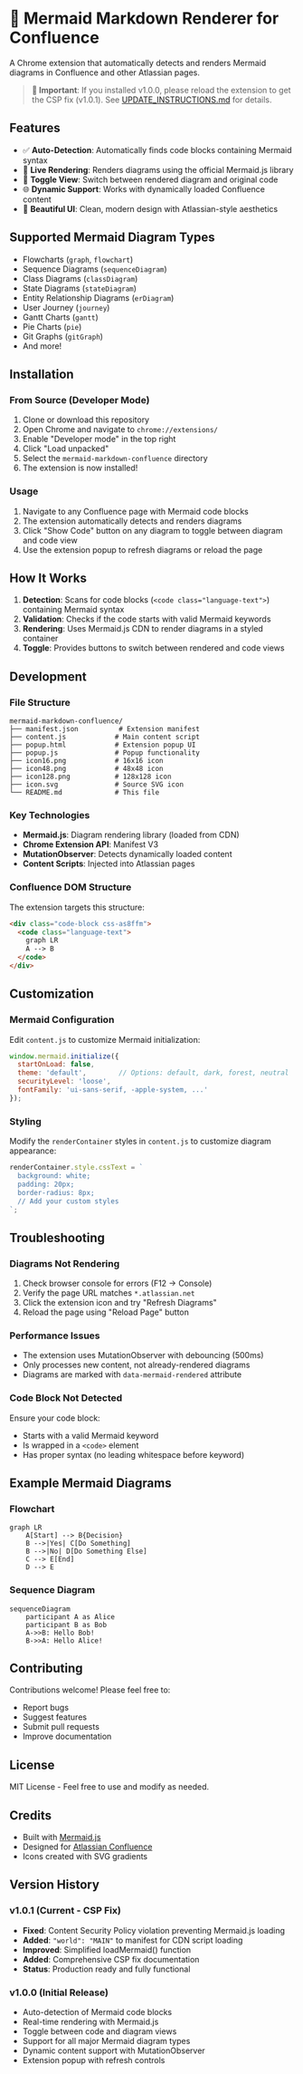# 🎨 Mermaid Markdown Renderer for Confluence

A Chrome extension that automatically detects and renders Mermaid diagrams in Confluence and other Atlassian pages.

> **📢 Important**: If you installed v1.0.0, please reload the extension to get the CSP fix (v1.0.1). See [UPDATE_INSTRUCTIONS.md](UPDATE_INSTRUCTIONS.md) for details.

## Features

- ✅ **Auto-Detection**: Automatically finds code blocks containing Mermaid syntax
- 🎯 **Live Rendering**: Renders diagrams using the official Mermaid.js library
- 🔄 **Toggle View**: Switch between rendered diagram and original code
- 🌐 **Dynamic Support**: Works with dynamically loaded Confluence content
- 🎨 **Beautiful UI**: Clean, modern design with Atlassian-style aesthetics

## Supported Mermaid Diagram Types

- Flowcharts (`graph`, `flowchart`)
- Sequence Diagrams (`sequenceDiagram`)
- Class Diagrams (`classDiagram`)
- State Diagrams (`stateDiagram`)
- Entity Relationship Diagrams (`erDiagram`)
- User Journey (`journey`)
- Gantt Charts (`gantt`)
- Pie Charts (`pie`)
- Git Graphs (`gitGraph`)
- And more!

## Installation

### From Source (Developer Mode)

1. Clone or download this repository
2. Open Chrome and navigate to `chrome://extensions/`
3. Enable "Developer mode" in the top right
4. Click "Load unpacked"
5. Select the `mermaid-markdown-confluence` directory
6. The extension is now installed!

### Usage

1. Navigate to any Confluence page with Mermaid code blocks
2. The extension automatically detects and renders diagrams
3. Click "Show Code" button on any diagram to toggle between diagram and code view
4. Use the extension popup to refresh diagrams or reload the page

## How It Works

1. **Detection**: Scans for code blocks (`<code class="language-text">`) containing Mermaid syntax
2. **Validation**: Checks if the code starts with valid Mermaid keywords
3. **Rendering**: Uses Mermaid.js CDN to render diagrams in a styled container
4. **Toggle**: Provides buttons to switch between rendered and code views

## Development

### File Structure

```
mermaid-markdown-confluence/
├── manifest.json          # Extension manifest
├── content.js            # Main content script
├── popup.html            # Extension popup UI
├── popup.js              # Popup functionality
├── icon16.png            # 16x16 icon
├── icon48.png            # 48x48 icon
├── icon128.png           # 128x128 icon
├── icon.svg              # Source SVG icon
└── README.md             # This file
```

### Key Technologies

- **Mermaid.js**: Diagram rendering library (loaded from CDN)
- **Chrome Extension API**: Manifest V3
- **MutationObserver**: Detects dynamically loaded content
- **Content Scripts**: Injected into Atlassian pages

### Confluence DOM Structure

The extension targets this structure:
```html
<div class="code-block css-as8ffm">
  <code class="language-text">
    graph LR
    A --> B
  </code>
</div>
```

## Customization

### Mermaid Configuration

Edit `content.js` to customize Mermaid initialization:

```javascript
window.mermaid.initialize({
  startOnLoad: false,
  theme: 'default',        // Options: default, dark, forest, neutral
  securityLevel: 'loose',
  fontFamily: 'ui-sans-serif, -apple-system, ...'
});
```

### Styling

Modify the `renderContainer` styles in `content.js` to customize diagram appearance:

```javascript
renderContainer.style.cssText = `
  background: white;
  padding: 20px;
  border-radius: 8px;
  // Add your custom styles
`;
```

## Troubleshooting

### Diagrams Not Rendering

1. Check browser console for errors (F12 → Console)
2. Verify the page URL matches `*.atlassian.net`
3. Click the extension icon and try "Refresh Diagrams"
4. Reload the page using "Reload Page" button

### Performance Issues

- The extension uses MutationObserver with debouncing (500ms)
- Only processes new content, not already-rendered diagrams
- Diagrams are marked with `data-mermaid-rendered` attribute

### Code Block Not Detected

Ensure your code block:
- Starts with a valid Mermaid keyword
- Is wrapped in a `<code>` element
- Has proper syntax (no leading whitespace before keyword)

## Example Mermaid Diagrams

### Flowchart
```
graph LR
    A[Start] --> B{Decision}
    B -->|Yes| C[Do Something]
    B -->|No| D[Do Something Else]
    C --> E[End]
    D --> E
```

### Sequence Diagram
```
sequenceDiagram
    participant A as Alice
    participant B as Bob
    A->>B: Hello Bob!
    B->>A: Hello Alice!
```

## Contributing

Contributions welcome! Please feel free to:
- Report bugs
- Suggest features
- Submit pull requests
- Improve documentation

## License

MIT License - Feel free to use and modify as needed.

## Credits

- Built with [Mermaid.js](https://mermaid.js.org/)
- Designed for [Atlassian Confluence](https://www.atlassian.com/software/confluence)
- Icons created with SVG gradients

## Version History

### v1.0.1 (Current - CSP Fix)
- **Fixed**: Content Security Policy violation preventing Mermaid.js loading
- **Added**: `"world": "MAIN"` to manifest for CDN script loading
- **Improved**: Simplified loadMermaid() function
- **Added**: Comprehensive CSP fix documentation
- **Status**: Production ready and fully functional

### v1.0.0 (Initial Release)
- Auto-detection of Mermaid code blocks
- Real-time rendering with Mermaid.js
- Toggle between code and diagram views
- Support for all major Mermaid diagram types
- Dynamic content support with MutationObserver
- Extension popup with refresh controls
